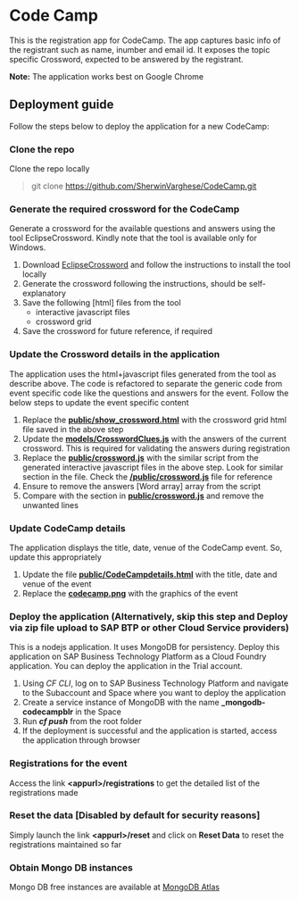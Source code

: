 # Code Camp
This is the registration app for CodeCamp. The app captures basic info of the registrant such as name, inumber and email id. It exposes the topic specific Crossword, expected to be answered by the registrant. 

**Note:** The application works best on Google Chrome

## Deployment guide
Follow the steps below to deploy the application for a new CodeCamp:

### Clone the repo
Clone the repo locally
> git clone https://github.com/SherwinVarghese/CodeCamp.git


### Generate the required crossword for the CodeCamp
Generate a crossword for the available questions and answers using the tool EclipseCrossword. Kindly note that the tool is available only for Windows.

1. Download [EclipseCrossword](https://www.eclipsecrossword.com/) and follow the instructions to install the tool locally
2. Generate the crossword following the instructions, should be self-explanatory 
3. Save the following [html] files from the tool
    - interactive javascript files
    - crossword grid 
4. Save the crossword for future reference, if required

### Update the Crossword details in the application
The application uses the html+javascript files generated from the tool as describe above. The code is refactored to separate the generic code from event specific code like the questions and answers for the event. Follow the below steps to update the event specific content 

1. Replace the **[public/show_crossword.html](https://github.com/SherwinVarghese/CodeCamp/blob/master/public/show_crossword.html)** with the crossword grid html file saved in the above step
2. Update the **[models/CrosswordClues.js](https://github.com/SherwinVarghese/CodeCamp/blob/master/models/CrosswordClues.js)** with the answers of the current crossword. This is required for validating the answers during registration
3. Replace the **[public/crossword.js](https://github.com/SherwinVarghese/CodeCamp/blob/master/public/crossword.js)** with the similar script from the generated interactive javascript files in the above step. Look for similar section in the file. Check the **[/public/crossword.js](https://github.com/SherwinVarghese/CodeCamp/blob/master/public/crossword.js)** file for reference
4. Ensure to remove the answers [Word array] array from the script
5. Compare with the section in **[public/crossword.js](https://github.com/SherwinVarghese/CodeCamp/blob/master/public/crossword.js)** and remove the unwanted lines

### Update CodeCamp details 
The application displays the title, date, venue of the CodeCamp event. So, update this appropriately 

1. Update the file **[public/CodeCampdetails.html](https://github.com/SherwinVarghese/CodeCamp/blob/master/public/codecampdetails.html)** with the title, date and venue of the event
2. Replace the **[codecamp.png](https://github.com/SherwinVarghese/CodeCamp/blob/master/public/codecamp.png)** with the graphics of the event

### Deploy the application (Alternatively, skip this step and Deploy via zip file upload to SAP BTP or other Cloud Service providers)
This is a nodejs application. It uses MongoDB for persistency. Deploy this application on SAP Business Technology Platform as a Cloud Foundry application. You can deploy the application in the Trial account.

1. Using _CF CLI_, log on to SAP Business Technology Platform and navigate to the Subaccount and Space where you want to deploy the application 
2. Create a service instance of MongoDB with the name **_mongodb-codecampblr** in the Space 
3. Run **_cf push_** from the root folder
4. If the deployment is successful and the application is started, access the application through browser

### Registrations for the event
Access the link **\<appurl\>/registrations** to get the detailed list of the registrations made

### Reset the data [Disabled by default for security reasons]
Simply launch the link **\<appurl\>/reset** and click on **Reset Data** to reset the registrations maintained so far


### Obtain Mongo DB instances
Mongo DB free instances are available at [MongoDB Atlas](https://www.mongodb.com/cloud/atlas)